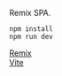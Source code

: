 Remix SPA.
```
npm install
npm run dev
```
[Remix](https://remix.run/)  
[Vite](https://vitejs.dev/)

